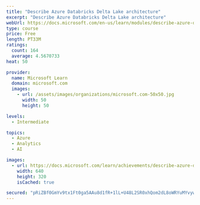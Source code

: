 ```yaml
---
title: "Describe Azure Databricks Delta Lake architecture"
excerpt: "Describe Azure Databricks Delta Lake architecture"
webUrl: https://docs.microsoft.com/en-us/learn/modules/describe-azure-databricks-delta-lake-architecture/
type: course
price: Free
length: PT33M
ratings:
  count: 164
  average: 4.5670733
heat: 50

provider:
  name: Microsoft Learn
  domain: microsoft.com
  images:
    - url: /assets/images/organizations/microsoft.com-50x50.jpg
      width: 50
      height: 50

levels:
  - Intermediate

topics:
  - Azure
  - Analytics
  - AI

images:
  - url: https://docs.microsoft.com/learn/achievements/describe-azure-databricks-delta-lake-architecture-social.png
    width: 640
    height: 320
    isCached: true

secured: "pRiZBf0GmYv9tx1Ft0ga5AAu8d1fR+1lL+U48L2SR0xhQom2dL8oWRYuMYvyw3o1MED89FPyHcvn3OZwPS5h1uQKhIX+qDbhNKQM6awGrs4vQ0XrLHnsksGYOchUO/B4VZPIm2WwE2TcDvUKjgMOOQZeoai4AVa84GwV8aEQ+TzPIepJ71AhSQNp5n/daxCL42JUEEMPK6QLPaUsVsMIUUdJzTUhukyvDtrG0bcZl3IbNo0K8caLgCSWLJyBuD9qxkrmMzXxmA0wkCxXl9IR23Dwi/1Nq4AhWk7+GWyec5FkhGt8+7u9CBBrlTSJDk3OOHF5bNtuQzazSbZKKpGljGmO/7Oh1ZcVd3RNJwBK/47z7znLPt1kAC25TRe2j5gUr768KXppWEZsp7sEUYOiD6d6HUyDnZUHysMVi3SOVl4=;UqNvXhJSgQQPa+YSc7SySg=="
---
```


